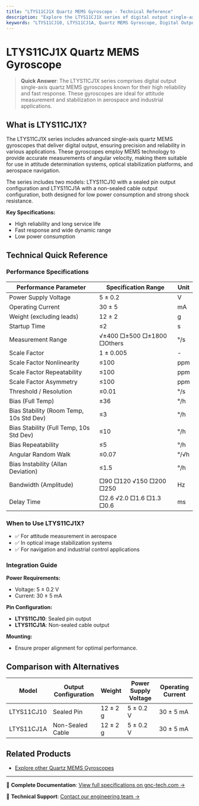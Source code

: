 ```yaml
---
title: "LTYS11CJ1X Quartz MEMS Gyroscope - Technical Reference"
description: "Explore the LTYS11CJ1X series of digital output single-axis quartz MEMS gyroscopes, featuring high reliability, fast response, and low power consumption."
keywords: "LTYS11CJ10, LTYS11CJ1A, Quartz MEMS Gyroscope, Digital Output"
---
```


# LTYS11CJ1X Quartz MEMS Gyroscope

> **Quick Answer**: The LTYS11CJ1X series comprises digital output single-axis quartz MEMS gyroscopes known for their high reliability and fast response. These gyroscopes are ideal for attitude measurement and stabilization in aerospace and industrial applications.

## What is LTYS11CJ1X?

The LTYS11CJ1X series includes advanced single-axis quartz MEMS gyroscopes that deliver digital output, ensuring precision and reliability in various applications. These gyroscopes employ MEMS technology to provide accurate measurements of angular velocity, making them suitable for use in attitude determination systems, optical stabilization platforms, and aerospace navigation. 

The series includes two models: LTYS11CJ10 with a sealed pin output configuration and LTYS11CJ1A with a non-sealed cable output configuration, both designed for low power consumption and strong shock resistance.

**Key Specifications:**
- High reliability and long service life
- Fast response and wide dynamic range
- Low power consumption

## Technical Quick Reference

### Performance Specifications
| Performance Parameter | Specification Range | Unit |
| --- | --- | --- |
| Power Supply Voltage | 5 ± 0.2 | V |
| Operating Current | 30 ± 5 | mA |
| Weight (excluding leads) | 12 ± 2 | g |
| Startup Time | ≤2 | s |
| Measurement Range | √±400 □±500 □±1800 □Others | °/s |
| Scale Factor | 1 ± 0.005 | - |
| Scale Factor Nonlinearity | ≤100 | ppm |
| Scale Factor Repeatability | ≤100 | ppm |
| Scale Factor Asymmetry | ≤100 | ppm |
| Threshold / Resolution | ≤0.01 | °/s |
| Bias (Full Temp) | ±36 | °/h |
| Bias Stability (Room Temp, 10s Std Dev) | ≤3 | °/h |
| Bias Stability (Full Temp, 10s Std Dev) | ≤10 | °/h |
| Bias Repeatability | ≤5 | °/h |
| Angular Random Walk | ≤0.07 | °/√h |
| Bias Instability (Allan Deviation) | ≤1.5 | °/h |
| Bandwidth (Amplitude) | □90 □120 √150 □200 □250 | Hz |
| Delay Time | □2.6 √2.0 □1.6 □1.3 □0.6 | ms |

### When to Use LTYS11CJ1X?
- ✅ For attitude measurement in aerospace
- ✅ In optical image stabilization systems
- ✅ For navigation and industrial control applications

### Integration Guide
**Power Requirements:**
- Voltage: 5 ± 0.2 V
- Current: 30 ± 5 mA

**Pin Configuration:**
- **LTYS11CJ10**: Sealed pin output
- **LTYS11CJ1A**: Non-sealed cable output

**Mounting:**
- Ensure proper alignment for optimal performance.

## Comparison with Alternatives
| Model              | Output Configuration | Weight | Power Supply Voltage | Operating Current |
|--------------------|---------------------|--------|---------------------|-------------------|
| LTYS11CJ10         | Sealed Pin          | 12 ± 2 g | 5 ± 0.2 V           | 30 ± 5 mA         |
| LTYS11CJ1A         | Non-Sealed Cable    | 12 ± 2 g | 5 ± 0.2 V           | 30 ± 5 mA         |

## Related Products
- [Explore other Quartz MEMS Gyroscopes](https://www.gnc-tech.com/products/quartz-mems-gyroscopes/)

---

📘 **Complete Documentation**: [View full specifications on gnc-tech.com →](https://www.gnc-tech.com/products/quartz-mems-gyroscope-ltys11cj1x/)

💬 **Technical Support**: [Contact our engineering team →](https://www.gnc-tech.com/contact)